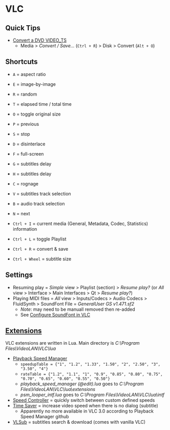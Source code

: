 # VLC

## Quick Tips

* [Convert a DVD VIDEO_TS](https://stackoverflow.com/a/70808591)
  * Media > _Convert / Save…_ (`Ctrl + R`) > Disk > Convert (`Alt + O`)

## Shortcuts

* `A` = aspect ratio
* `E` = image-by-image
* `R` = random
* `T` = elapsed time / total time
* `O` = toggle original size
* `P` = previous

* `S` = stop
* `D` = disinterlace
* `F` = full-screen
* `G` = subtitles delay
* `H` = subtitles delay

* `C` = rognage
* `V` = subtitles track selection
* `B` = audio track selection
* `N` = next

* `Ctrl + I` = current media (General, Metadata, Codec, Statistics) information
* `Ctrl + L` = toggle Playlist
* `Ctrl + R` = convert & save
* `Ctrl + Wheel` = subtitle size

## Settings

* Resuming play = _Simple_ view > Playlist (section) > _Resume play?_ (or _All_ view > Interface > Main Interfaces > Qt > _Resume play?_)
* Playing MIDI files = _All_ view > Inputs/Codecs > Audio Codecs > FluidSynth > SoundFont File = _GeneralUser GS v1.471.sf2_
  * _Note_: may need to be manuall removed then re-added
  * See [Configure SoundFont in VLC](https://wiki.videolan.org/Midi/#Configure_SoundFont_in_VLC)

## [Extensions](https://addons.videolan.org/browse)

VLC extensions are written in Lua.
Main directory is _C:\Program Files\VideoLAN\VLC\lua_

* [Playback Speed Manager](https://github.com/ilgaiaz/playback-speed-manager)
  * `speedupTable = {"1", "1.2", "1.33", "1.50", "2", "2.50", "3", "3.50", "4"}`
  * `rateTable = {"1.2", "1.1", "1", "0.9", "0.85", "0.80", "0.75", "0.70", "0.65", "0.60", "0.55", "0.50"}`
  * _playback\_speed\_manager (@edit).lua_ goes to _C:\Program Files\VideoLAN\VLC\lua\extensions_
  * _psm\_looper\_intf.lua_ goes to _C:\Program Files\VideoLAN\VLC\lua\intf_
* [Speed Controller](https://addons.videolan.org/p/1571978) = quickly switch between custom defined speeds
* [Time Saver](https://addons.videolan.org/p/1154010) = increase video speed when there is no dialog (subtitle)
  * Apparently no more available in VLC 3.0 according to Playback Speed Manager github
* [VLSub](https://addons.videolan.org/p/1154045/) = subtitles search & download (comes with vanilla VLC)
